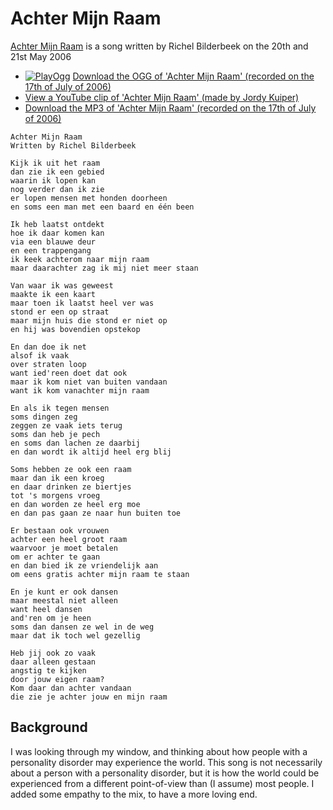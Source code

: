 # Achter Mijn Raam

[Achter Mijn Raam](AchterMijnRaam.htm) is a song written by Richel
Bilderbeek on the 20th and 21st May 2006

 * [![PlayOgg](http://static.fsf.org/playogg/Play_ogg_80x15.png "I support PlayOgg!")](http://playogg.org) [Download the OGG of 'Achter Mijn Raam' (recorded on the 17th of July of 2006)](http://www.richelbilderbeek.nl/CD06_17AchterMijnRaam20060717_2.ogg)
 * [View a YouTube clip of 'Achter Mijn Raam' (made by Jordy Kuiper)](http://youtube.com/watch?v=NHTt8RvPljE)
 * [Download the MP3 of 'Achter Mijn Raam' (recorded on the 17th of July of 2006)](http://www.richelbilderbeek.nl/CD06_17AchterMijnRaam20060717_2.mp3)

```
Achter Mijn Raam
Written by Richel Bilderbeek

Kijk ik uit het raam
dan zie ik een gebied
waarin ik lopen kan
nog verder dan ik zie
er lopen mensen met honden doorheen
en soms een man met een baard en één been

Ik heb laatst ontdekt
hoe ik daar komen kan
via een blauwe deur
en een trappengang
ik keek achterom naar mijn raam
maar daarachter zag ik mij niet meer staan

Van waar ik was geweest
maakte ik een kaart
maar toen ik laatst heel ver was
stond er een op straat
maar mijn huis die stond er niet op
en hij was bovendien opstekop

En dan doe ik net
alsof ik vaak
over straten loop
want ied'reen doet dat ook
maar ik kom niet van buiten vandaan
want ik kom vanachter mijn raam

En als ik tegen mensen
soms dingen zeg
zeggen ze vaak iets terug
soms dan heb je pech
en soms dan lachen ze daarbij
en dan wordt ik altijd heel erg blij

Soms hebben ze ook een raam
maar dan ik een kroeg
en daar drinken ze biertjes
tot 's morgens vroeg
en dan worden ze heel erg moe
en dan pas gaan ze naar hun buiten toe

Er bestaan ook vrouwen
achter een heel groot raam
waarvoor je moet betalen
om er achter te gaan
en dan bied ik ze vriendelijk aan
om eens gratis achter mijn raam te staan

En je kunt er ook dansen
maar meestal niet alleen
want heel dansen
and'ren om je heen
soms dan dansen ze wel in de weg
maar dat ik toch wel gezellig

Heb jij ook zo vaak
daar alleen gestaan
angstig te kijken
door jouw eigen raam?
Kom daar dan achter vandaan
die zie je achter jouw en mijn raam
```

## Background

I was looking through my window, and thinking about how
people with a personality disorder may experience the world. 
This song is not necessarily about a person with a personality
disorder, but it is how the world could be experienced from
a different point-of-view than (I assume) most people. I added
some empathy to the mix, to have a more loving end.
